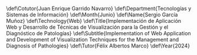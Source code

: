 \def\Cotutor{Juan Enrique Garrido Navarro}
\def\Department{Tecnologías y Sistemas de Información}
\def\Month{Junio}
\def\Name{Sergio García Muñoz}
\def\Technology{Web}
\def\Title{Implementación de Aplicación Web y Desarrollo de Técnicas de Visualización para la Gestión y el Diagnóstico de Patologías}
\def\Subtitle{Implementation of Web Application and Development of Visualization Techniques for the Management and Diagnosis of Pathologies}
\def\Tutor{Félix Albertos Marco}
\def\Year{2024}
